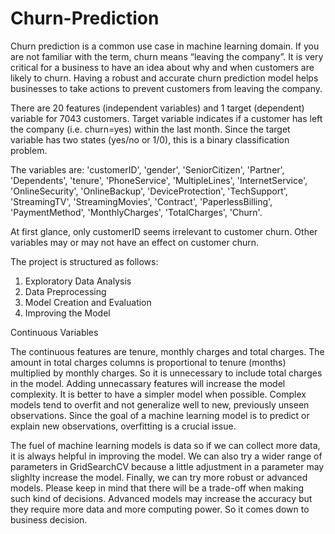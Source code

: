 # Churn-Prediction
Churn prediction is a common use case in machine learning domain. If you are not familiar with the term, churn means “leaving the company”. It is very critical for a business to have an idea about why and when customers are likely to churn. Having a robust and accurate churn prediction model helps businesses to take actions to prevent customers from leaving the company.

There are 20 features (independent variables) and 1 target (dependent) variable for 7043 customers. Target variable indicates if a customer has left the company (i.e. churn=yes) within the last month. Since the target variable has two states (yes/no or 1/0), this is a binary classification problem.

The variables are: 'customerID', 'gender', 'SeniorCitizen', 'Partner', 'Dependents', 'tenure', 'PhoneService', 'MultipleLines', 'InternetService', 'OnlineSecurity', 'OnlineBackup', 'DeviceProtection', 'TechSupport', 'StreamingTV', 'StreamingMovies', 'Contract', 'PaperlessBilling', 'PaymentMethod', 'MonthlyCharges', 'TotalCharges', 'Churn'.

At first glance, only customerID seems irrelevant to customer churn. Other variables may or may not have an effect on customer churn.

The project is structured as follows:
1.	Exploratory Data Analysis
2.	Data Preprocessing
3.	Model Creation and Evaluation
4.	Improving the Model

Continuous Variables

The continuous features are tenure, monthly charges and total charges. The amount in total charges columns is proportional to tenure (months) multiplied by monthly charges. So it is unnecessary to include total charges in the model. Adding unnecassary features will increase the model complexity. It is better to have a simpler model when possible. Complex models tend to overfit and not generalize well to new, previously unseen observations. Since the goal of a machine learning model is to predict or explain new observations, overfitting is a crucial issue.

The fuel of machine learning models is data so if we can collect more data, it is always helpful in improving the model. We can also try a wider range of parameters in GridSearchCV because a little adjustment in a parameter may slighlty increase the model.
Finally, we can try more robust or advanced models. Please keep in mind that there will be a trade-off when making such kind of decisions. Advanced models may increase the accuracy but they require more data and more computing power. So it comes down to business decision.
